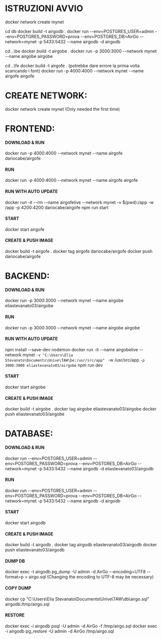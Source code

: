 # ISTRUZIONI AVVIO

docker network create mynet

cd db
docker build -t airgodb .
docker run --env=POSTGRES_USER=admin --env=POSTGRES_PASSWORD=prova --env=POSTGRES_DB=AirGo --network=mynet -p 5433:5432 --name airgodb -d airgodb

cd ..\be
docker build -t airgobe .
docker run -p 3000:3000 --network mynet --name airgobe airgobe

cd ..\fe
docker build -t airgofe . (potrebbe dare errore la prima volta scaricando i font)
docker run -p 4000:4000 --network mynet --name airgofe airgofe

# CREATE NETWORK:
docker network create mynet
(Only needed the first time)

# FRONTEND:

#### DOWNLOAD & RUN
docker run -p 4000:4000 --network mynet --name airgofe dariocabe/airgofe

#### RUN
docker run -p 4000:4000 --network mynet --name airgofe airgofe

#### RUN WITH AUTO UPDATE
docker run -it --rm --name airgofelive --network mynet -v $(pwd):/app -w /app -p 4200:4200 dariocabe/airgofe npm run start

#### START
docker start airgofe

#### CREATE & PUSH IMAGE
docker build -t airgofe .
docker tag airgofe dariocabe/airgofe
docker push dariocabe/airgofe

# BACKEND:
#### DOWNLOAD & RUN
docker run -p 3000:3000 --network mynet --name airgobe eliastevanato03/airgobe
#### RUN
docker run -p 3000:3000 --network mynet --name airgobe airgobe
#### RUN WITH AUTO UPDATE
npm install --save-dev nodemon
docker run -it --name airgobelive --network mynet `-v "C:\Users\Elia Stevanato\Documents\Unive\TAW\be:/usr/src/app" ` -w /usr/src/app ` -p 3000:3000 eliastevanato03/airgobe ` npm run dev
#### START
docker start airgobe

#### CREATE & PUSH IMAGE
docker build -t airgobe .
docker tag airgobe eliastevanato03/airgobe
docker push eliastevanato03/airgobe


# DATABASE:
#### DOWNLOAD & RUN
docker run --env=POSTGRES_USER=admin --env=POSTGRES_PASSWORD=prova --env=POSTGRES_DB=AirGo --network=mynet -p 5433:5432 --name airgodb -d eliastevanato03/airgodb
#### RUN
docker run --env=POSTGRES_USER=admin --env=POSTGRES_PASSWORD=prova --env=POSTGRES_DB=AirGo --network=mynet -p 5433:5432 --name airgodb -d airgodb
#### START
docker start airgodb

#### CREATE & PUSH IMAGE
docker build -t airgodb .
docker tag airgodb eliastevanato03/airgodb
docker push eliastevanato03/airgodb

#### DUMP DB
docker exec -t airgodb pg_dump -U admin -d AirGo --encoding=UTF8 --format=p > airgo.sql 
(Changing the encoding to UTF-8 may be necessary)

#### COPY DUMP
docker cp "C:\Users\Elia Stevanato\Documents\Unive\TAW\db\airgo.sql" airgodb:/tmp/airgo.sql

#### RESTORE
docker exec -i airgodb psql -U admin -d AirGo -f /tmp/airgo.sql
docker exec -i airgodb pg_restore -U admin -d AirGo /tmp/airgo.sql